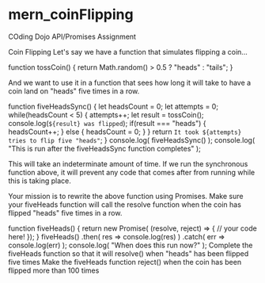 # mern_coinFlipping
COding Dojo API/Promises Assignment

Coin Flipping
Let's say we have a function that simulates flipping a coin...



function tossCoin() {
    return Math.random() > 0.5 ? "heads" : "tails";
}


And we want to use it in a function that sees how long it will take to have a coin land on "heads" five times in a row.



function fiveHeadsSync() {
    let headsCount = 0;
    let attempts = 0;
    while(headsCount < 5) {
        attempts++;
        let result = tossCoin();
        console.log(`${result} was flipped`);
        if(result === "heads") {
            headsCount++;
        } else {
            headsCount = 0;
        }
    }
    return `It took ${attempts} tries to flip five "heads"`;
}
console.log( fiveHeadsSync() );
console.log( "This is run after the fiveHeadsSync function completes" );


This will take an indeterminate amount of time. If we run the synchronous function above, it will prevent any code that comes after from running while this is taking place.



Your mission is to rewrite the above function using Promises. Make sure your fiveHeads function will call the resolve function when the coin has flipped "heads" five times in a row.



function fiveHeads() {
    return new Promise( (resolve, reject) => {
        // your code here!
    });
}
fiveHeads()
    .then( res => console.log(res) )
    .catch( err => console.log(err) );
console.log( "When does this run now?" );
 Complete the fiveHeads function so that it will resolve() when "heads" has been flipped five times
 Make the fiveHeads function reject() when the coin has been flipped more than 100 times
